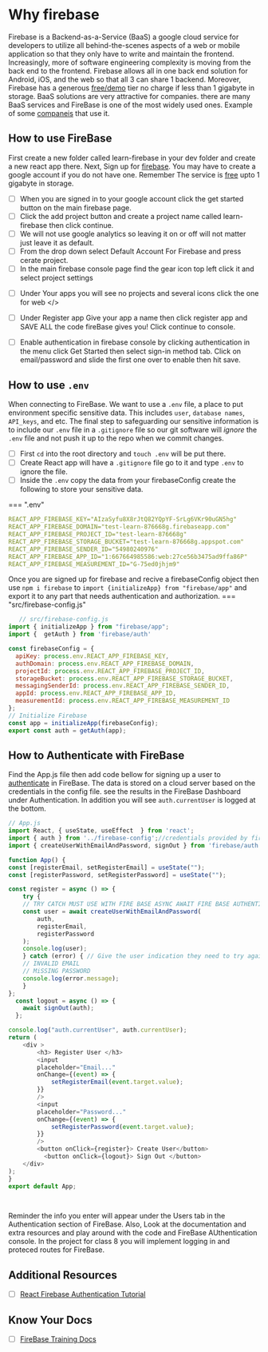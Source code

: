 # Why firebase

Firebase is a Backend-as-a-Service (BaaS) a google cloud service for developers to utilize all behind-the-scenes aspects of a web or mobile application so that they only have to write and maintain the frontend. Increasingly, more of software engineering complexity is moving from the back end to the frontend. Firebase allows all in one back end solution for Android, iOS, and the web so that all 3 can share 1 backend. Moreover, Firebase has a generous [free/demo](https://firebase.google.com/pricing) tier no charge if less than 1 gigabyte in storage. BaaS solutions are very attractive for companies. there are many BaaS services and FireBase is one of the most widely used ones. Example of some [companeis](https://blog.back4app.com/which-companies-use-firebase/) that use it. 

	

## How to use FireBase

 First create a new folder called learn-firebase in your dev folder and create a new react app there. Next, Sign up for [firebase](https://firebase.google.com/). You may have to create a google account if you do not have one. Remember The service is [free](https://firebase.google.com/pricing) upto 1 gigabyte in storage. 

- [ ] When you are signed in to your google account click the get started button on the main firebase page.
- [ ] Click the add project button and create a project name called learn-firebase then click continue.
- [ ] We will not use google analytics so leaving it on or off will not matter just leave it as default.
- [ ] From the drop down select Default Account For Firebase and press cerate project.
    <!-- * [ ] Follow the instructions in the README to complete then turn in. -->
- [ ] In the main firebase console page find the gear icon top left click it and select project settings
<!-- - [ ] Interview Questions: Blog to Show You Know -->
- [ ] Under Your apps you will see no projects and several icons click the one for web </>
- [ ] Under Register app Give your app a name then click register app and SAVE ALL the code fireBase gives you! Click continue to console.
- [ ] Enable authentication in firebase console by clicking authentication in the menu click Get Started  then select sign-in method tab. Click on email/password and slide the first one over to enable then hit save.




## How to use `.env`

  When connecting to FireBase. We want to use a `.env` file, a place to put environment specific sensitive data. This includes  `user`, `database names`, `API_keys`, and etc. The final step to safeguarding our sensitive information is to include our `.env` file in a `.gitignore` file so our git software will *ignore* the `.env` file and not push it up to the repo when we commit changes.

- [ ] First `cd` into the root directory and `touch .env` will be put there.
- [ ] Create React app will have a `.gitignore` file go to it and type `.env` to ignore the file.
- [ ] Inside the `.env` copy the data from your firebaseConfig create the following to store your sensitive data.

=== ".env"

```yaml
REACT_APP_FIREBASE_KEY="AIzaSyfu8X8rJtQ82YQpYF-SrLg6VKr90uGN5hg"
REACT_APP_FIREBASE_DOMAIN="test-learn-876668g.firebaseapp.com"
REACT_APP_FIREBASE_PROJECT_ID="test-learn-876668g"
REACT_APP_FIREBASE_STORAGE_BUCKET="test-learn-876668g.appspot.com" 
REACT_APP_FIREBASE_SENDER_ID="54980240976"
REACT_APP_FIREBASE_APP_ID="1:667664985586:web:27ce56b3475ad9ffa86P"
REACT_APP_FIREBASE_MEASUREMENT_ID="G-75ed0jhjm9"
```
Once you are signed up for firebase and recive a firebaseConfig object then use `npm i firebase`  to `import {initializeApp} from "firebase/app"`  and export it to any part that needs authentication and authorization. 
=== "src/firebase-config.js"
```javascript
   // src/firebase-config.js
import { initializeApp } from "firebase/app";
import {  getAuth } from 'firebase/auth'

const firebaseConfig = {
  apiKey: process.env.REACT_APP_FIREBASE_KEY,
  authDomain: process.env.REACT_APP_FIREBASE_DOMAIN,
  projectId: process.env.REACT_APP_FIREBASE_PROJECT_ID,
  storageBucket: process.env.REACT_APP_FIREBASE_STORAGE_BUCKET,
  messagingSenderId: process.env.REACT_APP_FIREBASE_SENDER_ID,
  appId: process.env.REACT_APP_FIREBASE_APP_ID,
  measurementId: process.env.REACT_APP_FIREBASE_MEASUREMENT_ID
};
// Initialize Firebase
const app = initializeApp(firebaseConfig);
export const auth = getAuth(app);
```

## How to Authenticate with FireBase

Find the App.js file then add code bellow for signing up a user to [authenticate](https://firebase.google.com/docs/auth/web/password-auth) in FireBase. The data is stored on a cloud server based on the credentials in the config file. see the results in the FireBase Dashboard under Authentication. In addition you will see `auth.currentUser` is logged at the bottom.

```javascript
// App.js
import React, { useState, useEffect  } from 'react';
import { auth } from '../firebase-config';//credentials provided by firebase from above
import { createUserWithEmailAndPassword, signOut } from 'firebase/auth' // installed firebase dependency 

function App() {
const [registerEmail, setRegisterEmail] = useState("");
const [registerPassword, setRegisterPassword] = useState("");

const register = async () => {
    try { 
    // TRY CATCH MUST USE WITH FIRE BASE ASYNC AWAIT FIRE BASE AUTHENTICATION
    const user = await createUserWithEmailAndPassword(
        auth,
        registerEmail,
        registerPassword
    );
    console.log(user);
    } catch (error) { // Give the user indication they need to try again and why
    // INVALID EMAIL
    // MiSSING PASSWORD
    console.log(error.message);
    }
};
  const logout = async () => {
    await signOut(auth);
  };

console.log("auth.currentUser", auth.currentUser);
return (
    <div >
        <h3> Register User </h3>
        <input
        placeholder="Email..."
        onChange={(event) => {
            setRegisterEmail(event.target.value);
        }}
        />
        <input
        placeholder="Password..."
        onChange={(event) => {
            setRegisterPassword(event.target.value);
        }}
        />
        <button onClick={register}> Create User</button>
          <button onClick={logout}> Sign Out </button>
    </div>
);
}
export default App;

    
```
Reminder the info you enter will appear under the Users tab in the Authentication section of FireBase. Also, Look at the documentation and extra resources and play around with the code and FireBase AUthentication console. In the project for class 8 you will implement logging in and proteced routes for FireBase.

## Additional Resources

- [ ] [React Firebase Authentication Tutorial](https://www.youtube.com/watch?v=9bXhf_TELP4)


## Know Your Docs

- [ ] [FireBase Training Docs](https://firebase.google.com/docs/auth)

